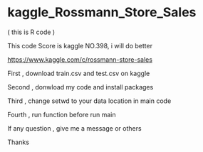 # kaggle_Rossmann_Store_Sales

( this is R code )

This code Score is kaggle NO.398, i will do better

https://www.kaggle.com/c/rossmann-store-sales

First , download train.csv and test.csv on kaggle

Second , donwload my code and install packages

Third , change setwd to your data location in main code

Fourth , run function before run main

If any question , give me a message or others

Thanks
